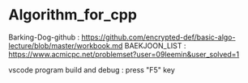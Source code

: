 # Algorithm_for_cpp

Barking-Dog-github : https://github.com/encrypted-def/basic-algo-lecture/blob/master/workbook.md
BAEKJOON_LIST : https://www.acmicpc.net/problemset?user=09leemin&user_solved=1

vscode program build and debug : press "F5" key

